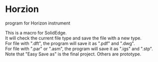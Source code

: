 # Horzion
program for Horizon instrument

This is a macro for SolidEdge.  
It will check the current file type and save the file with a new type.  
For file with ".dft", the program will save it as ".pdf" and ".dwg".   
For file with ".par" or ".asm", the program will save it as ".igs" and ".stp".  
Note that "Easy Save as" is the final project. Others are prototype.
